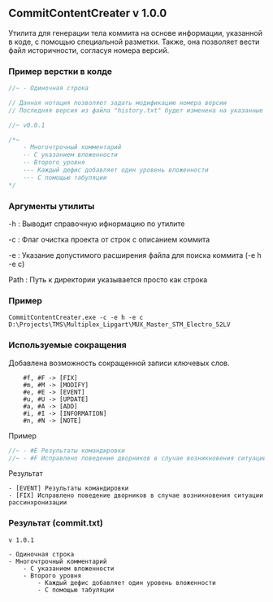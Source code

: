 ## CommitContentCreater v 1.0.0
Утилита для генерации тела коммита на основе информации, указанной в коде, с помощью специальной разметки. Также, она позволяет вести файл историчности, согласуя номера версий.

### Пример верстки в колде

```C
//~ - Одиночная строка

// Данная нотация позволяет задать модификацию номера версии
// Последняя версия из файла "history.txt" будет изменена на указанные значения в каждой части версии (v1.0.0 -> v1.0.1) 

//~ v0.0.1

/*~
    - Многочтрочный комментарий
    -- С указанием вложенности
    -- Второго уровня
    --- Каждый дефис добавляет один уровень вложенности
    --- С помощью табуляции
*/
```

### Аргументы утилиты
-h               : Выводит справочную ифнормацию по утилите

-c               : Флаг очистка проекта от строк с описанием коммита

-e <extention>   : Указание допустимого расширения файла для поиска коммита (-e h -e c)

Path           : Путь к директории указывается просто как строка

### Пример
``` CommitContentCreater.exe -c -e h -e c D:\Projects\TMS\Multiplex_Lipgart\MUX_Master_STM_Electro_52LV ```

### Используемые сокращения
Добавлена возможность сокращенной записи ключевых слов.

```
    #f, #F -> [FIX]
    #m, #M -> [MODIFY]
    #e, #E -> [EVENT]
    #u, #U -> [UPDATE]
    #a, #A -> [ADD]
    #i, #I -> [INFORMATION]
    #n, #N -> [NOTE]
```
Пример
```C
//~ - #E Результаты командировки
//~ - #F Исправлено поведение дворников в случае возникновения ситуации рассинхронизации
```
Результат
```
- [EVENT] Результаты командировки
- [FIX] Исправлено поведение дворников в случае возникновения ситуации рассинхронизации
```

### Результат (commit.txt)
```
v 1.0.1

- Одиночная строка
- Многочтрочный комментарий
    - С указанием вложенности
    - Второго уровня
        - Каждый дефис добавляет один уровень вложенности
        - С помощью табуляции
```
